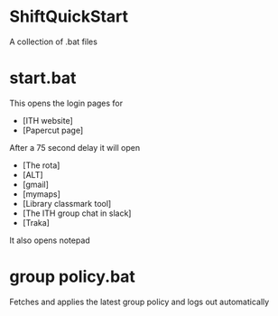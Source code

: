 # ShiftQuickStart
A collection of .bat files

# start.bat
This opens the login pages for
+ [ITH website]
+ [Papercut page]

After a 75 second delay it will open
+ [The rota]
+ [ALT]
+ [gmail]
+ [mymaps]
+ [Library classmark tool]
+ [The ITH group chat in slack]
+ [Traka]

It also opens notepad


# group policy.bat
Fetches and applies the latest group policy and logs out automatically
